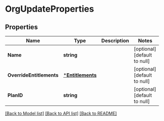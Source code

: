 # OrgUpdateProperties

## Properties
Name | Type | Description | Notes
------------ | ------------- | ------------- | -------------
**Name** | **string** |  | [optional] [default to null]
**OverrideEntitlements** | [***Entitlements**](Entitlements.md) |  | [optional] [default to null]
**PlanID** | **string** |  | [optional] [default to null]

[[Back to Model list]](../README.md#documentation-for-models) [[Back to API list]](../README.md#documentation-for-api-endpoints) [[Back to README]](../README.md)


